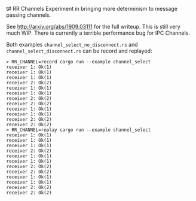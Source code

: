 t# RR Channels
Experiment in bringing more determinism to message passing channels.

See http://arxiv.org/abs/1909.03111 for the full writeup. This is still very much WIP. There is currently a terrible performance bug for IPC Channels.

Both examples `channel_select_no_disconnect.rs` and `channel_select_disconnect.rs` can be record and replayed:
```
> RR_CHANNEL=record cargo run --example channel_select
receiver 1: Ok(1)
receiver 1: Ok(1)
receiver 1: Ok(1)
receiver 2: Ok(2)
receiver 1: Ok(1)
receiver 1: Ok(1)
receiver 2: Ok(2)
receiver 2: Ok(2)
receiver 1: Ok(1)
receiver 1: Ok(1)
receiver 2: Ok(2)
receiver 2: Ok(2)
> RR_CHANNEL=replay cargo run --example channel_select
receiver 1: Ok(1)
receiver 1: Ok(1)
receiver 1: Ok(1)
receiver 2: Ok(2)
receiver 1: Ok(1)
receiver 1: Ok(1)
receiver 2: Ok(2)
receiver 2: Ok(2)
receiver 1: Ok(1)
receiver 1: Ok(1)
receiver 2: Ok(2)
receiver 2: Ok(2)
```
